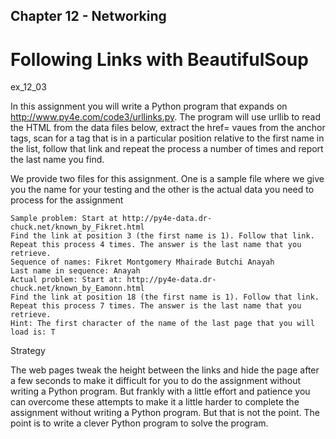 ## Chapter 12 - Networking
# Following Links with BeautifulSoup

ex_12_03

 In this assignment you will write a Python program that expands on http://www.py4e.com/code3/urllinks.py. The program will use urllib to read the HTML from the data files below, extract the href= vaues from the anchor tags, scan for a tag that is in a particular position relative to the first name in the list, follow that link and repeat the process a number of times and report the last name you find.

We provide two files for this assignment. One is a sample file where we give you the name for your testing and the other is the actual data you need to process for the assignment

    Sample problem: Start at http://py4e-data.dr-chuck.net/known_by_Fikret.html
    Find the link at position 3 (the first name is 1). Follow that link. Repeat this process 4 times. The answer is the last name that you retrieve.
    Sequence of names: Fikret Montgomery Mhairade Butchi Anayah
    Last name in sequence: Anayah
    Actual problem: Start at: http://py4e-data.dr-chuck.net/known_by_Eamonn.html
    Find the link at position 18 (the first name is 1). Follow that link. Repeat this process 7 times. The answer is the last name that you retrieve.
    Hint: The first character of the name of the last page that you will load is: T

Strategy

The web pages tweak the height between the links and hide the page after a few seconds to make it difficult for you to do the assignment without writing a Python program. But frankly with a little effort and patience you can overcome these attempts to make it a little harder to complete the assignment without writing a Python program. But that is not the point. The point is to write a clever Python program to solve the program. 